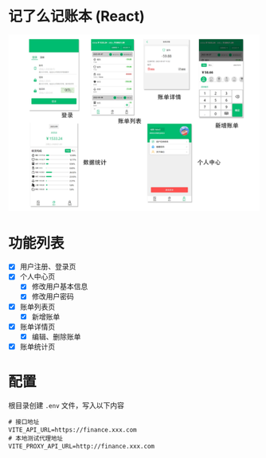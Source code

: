 # 记了么记账本 (React)

![页面展示](./src/assets/page.png)

# 功能列表

- [x] 用户注册、登录页
- [x] 个人中心页
  - [x] 修改用户基本信息
  - [x] 修改用户密码
- [x] 账单列表页
  - [x] 新增账单
- [x] 账单详情页
  - [x] 编辑、删除账单
- [x] 账单统计页

# 配置

根目录创建 `.env` 文件，写入以下内容

```
# 接口地址
VITE_API_URL=https://finance.xxx.com
# 本地测试代理地址
VITE_PROXY_API_URL=http://finance.xxx.com
```
